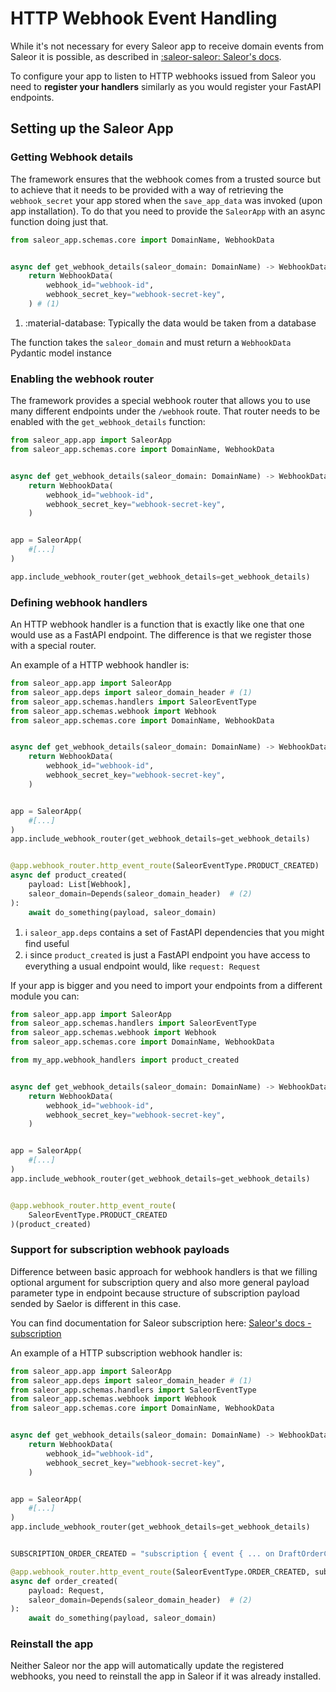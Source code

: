 # HTTP Webhook Event Handling

While it's not necessary for every Saleor app to receive domain events from Saleor it is possible, as described in [:saleor-saleor: Saleor's docs](https://docs.saleor.io/docs/3.0/developer/extending#apps).

To configure your app to listen to HTTP webhooks issued from Saleor you need to **register your handlers** similarly as you would register your FastAPI endpoints.

## Setting up the Saleor App

### Getting Webhook details

The framework ensures that the webhook comes from a trusted source but to achieve that it needs to be provided with a way of retrieving the `webhook_secret` your app stored when the `save_app_data` was invoked (upon app installation). To do that you need to provide the `SaleorApp` with an async function doing just that.

```python linenums="1"
from saleor_app.schemas.core import DomainName, WebhookData


async def get_webhook_details(saleor_domain: DomainName) -> WebhookData:
    return WebhookData(
        webhook_id="webhook-id",
        webhook_secret_key="webhook-secret-key",
    ) # (1)

```

1. :material-database: Typically the data would be taken from a database

The function takes the `saleor_domain` and must return a `WebhookData` Pydantic model instance

### Enabling the webhook router

The framework provides a special webhook router that allows you to use many different endpoints under the `/webhook` route. That router needs to be enabled with the `get_webhook_details` function:

```python linenums="1" hl_lines="16"
from saleor_app.app import SaleorApp
from saleor_app.schemas.core import DomainName, WebhookData


async def get_webhook_details(saleor_domain: DomainName) -> WebhookData:
    return WebhookData(
        webhook_id="webhook-id",
        webhook_secret_key="webhook-secret-key",
    )


app = SaleorApp(
    #[...]
)

app.include_webhook_router(get_webhook_details=get_webhook_details)
```
### Defining webhook handlers

An HTTP webhook handler is a function that is exactly like one that one would use as a FastAPI endpoint. The difference is that we register those with a special router.

An example of a HTTP webhook handler is:

```python linenums="1" hl_lines="21-26"
from saleor_app.app import SaleorApp
from saleor_app.deps import saleor_domain_header # (1)
from saleor_app.schemas.handlers import SaleorEventType
from saleor_app.schemas.webhook import Webhook
from saleor_app.schemas.core import DomainName, WebhookData


async def get_webhook_details(saleor_domain: DomainName) -> WebhookData:
    return WebhookData(
        webhook_id="webhook-id",
        webhook_secret_key="webhook-secret-key",
    )


app = SaleorApp(
    #[...]
)
app.include_webhook_router(get_webhook_details=get_webhook_details)


@app.webhook_router.http_event_route(SaleorEventType.PRODUCT_CREATED)
async def product_created(
    payload: List[Webhook],
    saleor_domain=Depends(saleor_domain_header)  # (2)
):
    await do_something(payload, saleor_domain)
```

1. :information_source: `saleor_app.deps` contains a set of FastAPI dependencies that you might find useful
2. :information_source: since `product_created` is just a FastAPI endpoint you have access to everything a usual endpoint would, like `request: Request`

If your app is bigger and you need to import your endpoints from a different module you can:

```python linenums="1" hl_lines="6 22-26"
from saleor_app.app import SaleorApp
from saleor_app.schemas.handlers import SaleorEventType
from saleor_app.schemas.webhook import Webhook
from saleor_app.schemas.core import DomainName, WebhookData

from my_app.webhook_handlers import product_created


async def get_webhook_details(saleor_domain: DomainName) -> WebhookData:
    return WebhookData(
        webhook_id="webhook-id",
        webhook_secret_key="webhook-secret-key",
    )


app = SaleorApp(
    #[...]
)
app.include_webhook_router(get_webhook_details=get_webhook_details)


@app.webhook_router.http_event_route(
    SaleorEventType.PRODUCT_CREATED
)(product_created)
```

### Support for subscription webhook payloads

Difference between basic approach for webhook handlers is that we filling optional argument for subscription query
and also more general payload parameter type in endpoint because structure of subscription payload sended by Saelor is
different in this case.

You can find documentation for Saleor subscription here:
[Saleor's docs - subscription](https://docs.saleor.io/docs/3.0/developer/extending/apps/subscription-webhook-payloads)

An example of a HTTP subscription webhook handler is:

```python linenums="1" hl_lines="21-26"
from saleor_app.app import SaleorApp
from saleor_app.deps import saleor_domain_header # (1)
from saleor_app.schemas.handlers import SaleorEventType
from saleor_app.schemas.webhook import Webhook
from saleor_app.schemas.core import DomainName, WebhookData


async def get_webhook_details(saleor_domain: DomainName) -> WebhookData:
    return WebhookData(
        webhook_id="webhook-id",
        webhook_secret_key="webhook-secret-key",
    )


app = SaleorApp(
    #[...]
)
app.include_webhook_router(get_webhook_details=get_webhook_details)


SUBSCRIPTION_ORDER_CREATED = "subscription { event { ... on DraftOrderCreated { order { id status created } } } }"

@app.webhook_router.http_event_route(SaleorEventType.ORDER_CREATED, subscription_query=SUBSCRIPTION_ORDER_CREATED)
async def order_created(
    payload: Request,
    saleor_domain=Depends(saleor_domain_header)  # (2)
):
    await do_something(payload, saleor_domain)
```

### Reinstall the app

Neither Saleor nor the app will automatically update the registered webhooks, you need to reinstall the app in Saleor if it was already installed.
